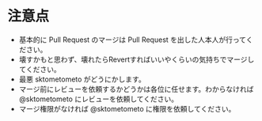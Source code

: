 # 注意点

- 基本的に Pull Request のマージは Pull Request を出した人本人が行ってください。
- 壊すかもと思わず、壊れたらRevertすればいいやくらいの気持ちでマージしてください。
- 最悪 sktometometo がどうにかします。
- マージ前にレビューを依頼するかどうかは各位に任せます。わからなければ @sktometometo にレビューを依頼してください。
- マージ権限がなければ @sktometometo に権限を依頼してください。
